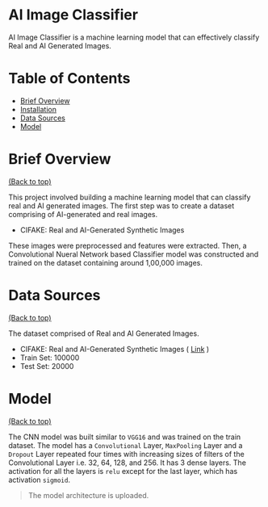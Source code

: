 # AI Image Classifier

AI Image Classifier is a machine learning model that can effectively classify Real and AI Generated Images.

# Table of Contents
- [Brief Overview](#brief-overview)
- [Installation](#installation)
- [Data Sources](#data-sources)
- [Model](#model)

# Brief Overview
[(Back to top)](#table-of-contents)

This project involved building a machine learning model that can classify real and AI generated images. The first step was to create a dataset comprising of AI-generated and real images.
- CIFAKE: Real and AI-Generated Synthetic Images 

These images were preprocessed and features were extracted. Then, a Convolutional Nueral Network based Classifier model was constructed and trained on the dataset containing around 1,00,000 images.

# Data Sources
[(Back to top)](#table-of-contents)

The dataset comprised of Real and AI Generated Images.
- CIFAKE: Real and AI-Generated Synthetic Images ( [Link](https://www.kaggle.com/datasets/birdy654/cifake-real-and-ai-generated-synthetic-images) )
- Train Set: 100000
- Test Set: 20000

# Model
[(Back to top)](#table-of-contents)

The CNN model was built similar to `VGG16` and was trained on the train dataset. The model has a `Convolutional` Layer, `MaxPooling` Layer and a `Dropout` Layer repeated four times with increasing sizes of filters of the Convolutional Layer i.e. 32, 64, 128, and 256. It has 3 dense layers. The activation for all the layers is `relu` except for the last layer, which has activation `sigmoid`. 

> The model architecture is uploaded.


